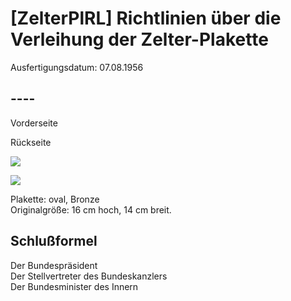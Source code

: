 # [ZelterPlRL] Richtlinien über die Verleihung der Zelter-Plakette

Ausfertigungsdatum: 07.08.1956

 

## ----

Vorderseite

Rückseite

![](../normengrafiken/bgbl1_2014/j1761-1_0010.jpg)

![](../normengrafiken/bgbl1_2014/j1761-1_0020.jpg)

Plakette: oval, Bronze  
Originalgröße: 16 cm hoch, 14 cm breit.


## Schlußformel

Der Bundespräsident  
Der Stellvertreter des Bundeskanzlers  
Der Bundesminister des Innern

